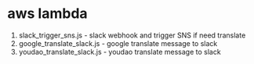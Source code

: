 # aws lambda
  1. slack_trigger_sns.js - slack webhook and trigger SNS if need translate
  4. google_translate_slack.js - google translate message to slack
  5. youdao_translate_slack.js - youdao translate message to slack

